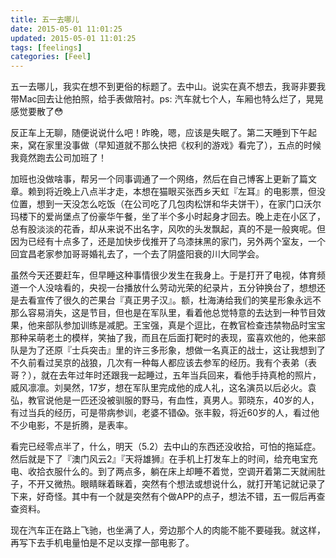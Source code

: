 ```yaml
---
title: 五一去哪儿
date: 2015-05-01 11:01:25
updated: 2015-05-01 11:01:25
tags: [feelings]
categories: [Feel]
---
```


五一去哪儿，我实在想不到更俗的标题了。去中山。说实在真不想去，我哥非要我带Mac回去让他拍照，给手表做陪衬。ps: 汽车就七个人，车厢也特么烂了，晃晃感觉要散了😳

反正车上无聊，随便说说什么吧！昨晚，嗯，应该是失眠了。第二天睡到下午起来，窝在家里没事做（早知道就不那么快把《权利的游戏》看完了），五点的时候我竟然跑去公司加班了！

加班也没做啥事，帮另一个同事调通了一个网络，然后在自己博客上更新了篇文章。赖到将近晚上八点半才走，本想在猫眼买张西乡天虹『左耳』的电影票，但没位置，想到一天没怎么吃饭（在公司吃了几包肉松饼和华夫饼干），在家门口沃尔玛楼下的爱尚堡点了份豪华午餐，坐了半个多小时起身才回去。晚上走在小区了，总有股淡淡的花香，却从来说不出名字，风吹的头发飘起，真的不是一般爽呢。但因为已经有十点多了，还是加快步伐推开了乌漆抹黑的家门，另外两个室友，一个回宜昌老家参加哥哥婚礼去了，一个去了阴盛阳衰的川大同学会。

虽然今天还要赶车，但早睡这种事情很少发生在我身上。于是打开了电视，体育频道一个人没啥看的，央视一台播放什么劳动光荣的纪录片，五分钟换台了，想想还是去看宣传了很久的芒果台『真正男子汉』。额，杜海涛给我们的笑星形象永远不那么容易消失，这是节目，但也是在军队里，看着他总觉特意的去达到一种节目效果，他来部队参加训练是减肥。王宝强，真是个逗比，在教官检查违禁物品时宝宝那种呆萌老土的模样，笑抽了我，而且在后面打靶时的表现，蛮喜欢他的，他来部队是为了还原『士兵突击』里的许三多形象，想做一名真正的战士，这让我想到了不久前看过吴京的战狼，几次有一种每人都应该去参军的经历。我有个表弟（表哥？），就在去年过年时还跟我一起睡过，五年当兵回来，看他手持真枪的照片，威风凛凛。刘昊然，17岁，想在军队里完成他的成人礼，这名演员以后必火。袁弘，教官说他是一匹还没被驯服的野马，有血性，真男人。郭晓东，40岁的人，有过当兵的经历，可是带病参训，老婆不错😱。张丰毅，将近60岁的人，看过他不少电影，不是折腾，是表率。

<!-- more -->

看完已经零点半了，什么，明天（5.2）去中山的东西还没收拾，可怕的拖延症。然后就是下了『澳门风云2』『天将雄狮』在手机上打发车上的时间，给充电宝充电、收拾衣服什么的。到了两点多，躺在床上却睡不着觉，空调开着第二天就闹肚子，不开又微热。眼睛眯着眯着，突然有个想法或想说什么，就打开笔记就记录了下来，好奇怪。其中有一个就是突然有个做APP的点子，想法不错，五一假后再查查资料。

现在汽车正在路上飞驰，也坐满了人，旁边那个人的肉能不能不要碰我。就这样，再写下去手机电量怕是不足以支撑一部电影了。
